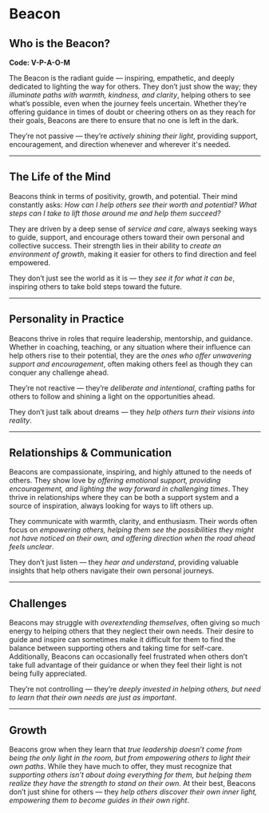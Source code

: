 # Beacon
## Who is the Beacon?
**Code: V-P-A-O-M**

The Beacon is the radiant guide — inspiring, empathetic, and deeply dedicated to lighting the way for others. They don’t just show the way; they *illuminate paths with warmth, kindness, and clarity*, helping others to see what’s possible, even when the journey feels uncertain. Whether they’re offering guidance in times of doubt or cheering others on as they reach for their goals, Beacons are there to ensure that no one is left in the dark.

They’re not passive — they’re *actively shining their light*, providing support, encouragement, and direction whenever and wherever it's needed.

---

## The Life of the Mind

Beacons think in terms of positivity, growth, and potential. Their mind constantly asks: *How can I help others see their worth and potential? What steps can I take to lift those around me and help them succeed?*

They are driven by a deep sense of *service and care*, always seeking ways to guide, support, and encourage others toward their own personal and collective success. Their strength lies in their ability to *create an environment of growth*, making it easier for others to find direction and feel empowered.

They don’t just see the world as it is — they *see it for what it can be*, inspiring others to take bold steps toward the future.

---

## Personality in Practice

Beacons thrive in roles that require leadership, mentorship, and guidance. Whether in coaching, teaching, or any situation where their influence can help others rise to their potential, they are the *ones who offer unwavering support and encouragement*, often making others feel as though they can conquer any challenge ahead.

They’re not reactive — they’re *deliberate and intentional*, crafting paths for others to follow and shining a light on the opportunities ahead.

They don’t just talk about dreams — they *help others turn their visions into reality*.

---

## Relationships & Communication

Beacons are compassionate, inspiring, and highly attuned to the needs of others. They show love by *offering emotional support, providing encouragement, and lighting the way forward in challenging times*. They thrive in relationships where they can be both a support system and a source of inspiration, always looking for ways to lift others up.

They communicate with warmth, clarity, and enthusiasm. Their words often focus on *empowering others, helping them see the possibilities they might not have noticed on their own, and offering direction when the road ahead feels unclear*.

They don’t just listen — they *hear and understand*, providing valuable insights that help others navigate their own personal journeys.

---

## Challenges

Beacons may struggle with *overextending themselves*, often giving so much energy to helping others that they neglect their own needs. Their desire to guide and inspire can sometimes make it difficult for them to find the balance between supporting others and taking time for self-care. Additionally, Beacons can occasionally feel frustrated when others don’t take full advantage of their guidance or when they feel their light is not being fully appreciated.

They’re not controlling — they’re *deeply invested in helping others, but need to learn that their own needs are just as important*.

---

## Growth

Beacons grow when they learn that *true leadership doesn’t come from being the only light in the room, but from empowering others to light their own paths*. While they have much to offer, they must recognize that *supporting others isn’t about doing everything for them, but helping them realize they have the strength to stand on their own*. At their best, Beacons don’t just shine for others — they *help others discover their own inner light, empowering them to become guides in their own right*.
